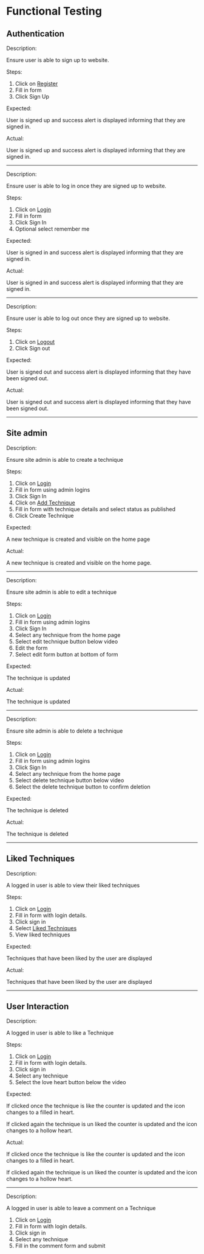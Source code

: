 # Functional Testing

## Authentication

Description:

Ensure user is able to sign up to website.

Steps:

1. Click on [Register](https://satori-knowledgebase-f34b4f67eb41.herokuapp.com/accounts/signup/)
2. Fill in form
3. Click Sign Up

Expected:

User is signed up and success alert is displayed informing that they are signed in.

Actual:

User is signed up and success alert is displayed informing that they are signed in.

---
Description:

Ensure user is able to  log in once they are signed up to website.

Steps:

1. Click on [Login](https://satori-knowledgebase-f34b4f67eb41.herokuapp.com/accounts/login/)
2. Fill in form
3. Click Sign In
4. Optional select remember me

Expected:

User is signed in and success alert is displayed informing that they are signed in.

Actual:

User is signed in and success alert is displayed informing that they are signed in.

---

Description:

Ensure user is able to  log out once they are signed up to website.

Steps:

1. Click on [Logout](https://satori-knowledgebase-f34b4f67eb41.herokuapp.com/accounts/logout/)
2. Click Sign out

Expected:

User is signed out and success alert is displayed informing that they have been signed out.

Actual:

User is signed out and success alert is displayed informing that they have been signed out.

---

## Site admin

Description:

Ensure site admin is able to create a technique

Steps:

1. Click on [Login](https://satori-knowledgebase-f34b4f67eb41.herokuapp.com/accounts/login/)
2. Fill in form using admin logins
3. Click Sign In
4. Click on [Add Technique](https://satori-knowledgebase-f34b4f67eb41.herokuapp.com/video_post/)
5. Fill in form with technique details and select status as published
6. Click Create Technique

Expected:

A new technique is created and visible on the home page

Actual:

A new technique is created and visible on the home page.

---

Description:

Ensure site admin is able to edit a technique

Steps:

1. Click on [Login](https://satori-knowledgebase-f34b4f67eb41.herokuapp.com/accounts/login/)
2. Fill in form using admin logins
3. Click Sign In
4. Select any technique from the home page
5. Select edit technique button below video
6. Edit the form
7. Select edit form button at bottom of form

Expected:

The technique is updated

Actual:

The technique is updated

---

Description:

Ensure site admin is able to delete a technique

Steps:

1. Click on [Login](https://satori-knowledgebase-f34b4f67eb41.herokuapp.com/accounts/login/)
2. Fill in form using admin logins
3. Click Sign In
4. Select any technique from the home page
5. Select delete technique button below video
6. Select the delete technique button to confirm deletion

Expected:

The technique is deleted

Actual:

The technique is deleted

---

## Liked Techniques

Description:

A logged in user is able to view their liked techniques

Steps:

1. Click on [Login](https://satori-knowledgebase-f34b4f67eb41.herokuapp.com/accounts/login/)
2. Fill in form with login details.
3. Click sign in
4. Select [Liked Techniques](https://satori-knowledgebase-f34b4f67eb41.herokuapp.com/liked-techniques/)
5. View liked techniques

Expected:

Techniques that have been liked by the user are displayed

Actual:

Techniques that have been liked by the user are displayed

---

## User Interaction

Description:

A logged in user is able to like a Technique

Steps:

1. Click on [Login](https://satori-knowledgebase-f34b4f67eb41.herokuapp.com/accounts/login/)
2. Fill in form with login details.
3. Click sign in
4. Select any technique
5. Select the love heart button below the video

Expected:

If clicked once the technique is like the counter is updated and the icon changes to a filled in heart.

If clicked again the technique is un liked the counter is updated and the icon changes to a hollow heart.

Actual:

If clicked once the technique is like the counter is updated and the icon changes to a filled in heart.

If clicked again the technique is un liked the counter is updated and the icon changes to a hollow heart.

---

Description:

A logged in user is able to leave a comment on a Technique

1. Click on [Login](https://satori-knowledgebase-f34b4f67eb41.herokuapp.com/accounts/login/)
2. Fill in form with login details.
3. Click sign in
4. Select any technique
5. Fill in the comment form and submit